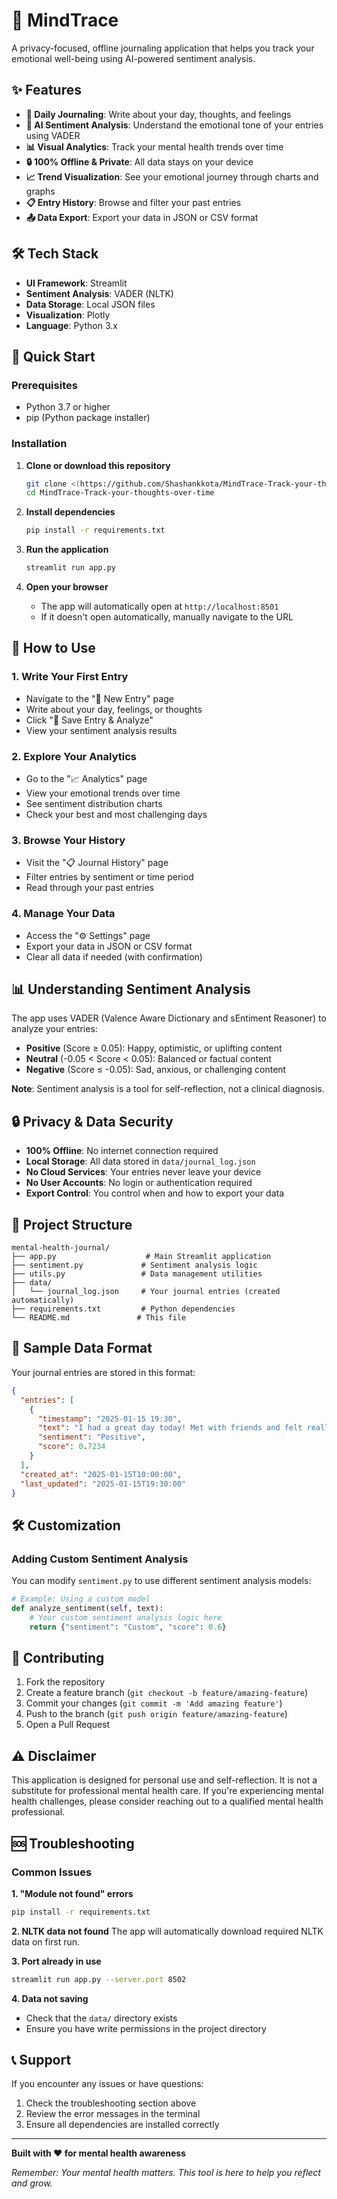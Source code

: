 # 🧠 MindTrace

A privacy-focused, offline journaling application that helps you track your emotional well-being using AI-powered sentiment analysis.

## ✨ Features

- **📝 Daily Journaling**: Write about your day, thoughts, and feelings
- **🧠 AI Sentiment Analysis**: Understand the emotional tone of your entries using VADER
- **📊 Visual Analytics**: Track your mental health trends over time
- **🔒 100% Offline & Private**: All data stays on your device
- **📈 Trend Visualization**: See your emotional journey through charts and graphs
- **📋 Entry History**: Browse and filter your past entries
- **📤 Data Export**: Export your data in JSON or CSV format

## 🛠️ Tech Stack

- **UI Framework**: Streamlit
- **Sentiment Analysis**: VADER (NLTK)
- **Data Storage**: Local JSON files
- **Visualization**: Plotly
- **Language**: Python 3.x

## 🚀 Quick Start

### Prerequisites

- Python 3.7 or higher
- pip (Python package installer)

### Installation

1. **Clone or download this repository**
   ```bash
   git clone <(https://github.com/Shashankkota/MindTrace-Track-your-thoughts-over-time)>
   cd MindTrace-Track-your-thoughts-over-time
   ```

2. **Install dependencies**
   ```bash
   pip install -r requirements.txt
   ```

3. **Run the application**
   ```bash
   streamlit run app.py
   ```

4. **Open your browser**
   - The app will automatically open at `http://localhost:8501`
   - If it doesn't open automatically, manually navigate to the URL

## 📱 How to Use

### 1. Write Your First Entry
- Navigate to the "📝 New Entry" page
- Write about your day, feelings, or thoughts
- Click "💾 Save Entry & Analyze"
- View your sentiment analysis results

### 2. Explore Your Analytics
- Go to the "📈 Analytics" page
- View your emotional trends over time
- See sentiment distribution charts
- Check your best and most challenging days

### 3. Browse Your History
- Visit the "📋 Journal History" page
- Filter entries by sentiment or time period
- Read through your past entries

### 4. Manage Your Data
- Access the "⚙️ Settings" page
- Export your data in JSON or CSV format
- Clear all data if needed (with confirmation)

## 📊 Understanding Sentiment Analysis

The app uses VADER (Valence Aware Dictionary and sEntiment Reasoner) to analyze your entries:

- **Positive** (Score ≥ 0.05): Happy, optimistic, or uplifting content
- **Neutral** (-0.05 < Score < 0.05): Balanced or factual content
- **Negative** (Score ≤ -0.05): Sad, anxious, or challenging content

**Note**: Sentiment analysis is a tool for self-reflection, not a clinical diagnosis.

## 🔒 Privacy & Data Security

- **100% Offline**: No internet connection required
- **Local Storage**: All data stored in `data/journal_log.json`
- **No Cloud Services**: Your entries never leave your device
- **No User Accounts**: No login or authentication required
- **Export Control**: You control when and how to export your data

## 📁 Project Structure

```
mental-health-journal/
├── app.py                    # Main Streamlit application
├── sentiment.py             # Sentiment analysis logic
├── utils.py                 # Data management utilities
├── data/
│   └── journal_log.json     # Your journal entries (created automatically)
├── requirements.txt         # Python dependencies
└── README.md               # This file
```

## 🎯 Sample Data Format

Your journal entries are stored in this format:

```json
{
  "entries": [
    {
      "timestamp": "2025-01-15 19:30",
      "text": "I had a great day today! Met with friends and felt really happy.",
      "sentiment": "Positive",
      "score": 0.7234
    }
  ],
  "created_at": "2025-01-15T10:00:00",
  "last_updated": "2025-01-15T19:30:00"
}
```

## 🛠️ Customization

### Adding Custom Sentiment Analysis
You can modify `sentiment.py` to use different sentiment analysis models:

```python
# Example: Using a custom model
def analyze_sentiment(self, text):
    # Your custom sentiment analysis logic here
    return {"sentiment": "Custom", "score": 0.6}
```


## 🤝 Contributing

1. Fork the repository
2. Create a feature branch (`git checkout -b feature/amazing-feature`)
3. Commit your changes (`git commit -m 'Add amazing feature'`)
4. Push to the branch (`git push origin feature/amazing-feature`)
5. Open a Pull Request

## ⚠️ Disclaimer

This application is designed for personal use and self-reflection. It is not a substitute for professional mental health care. If you're experiencing mental health challenges, please consider reaching out to a qualified mental health professional.

## 🆘 Troubleshooting

### Common Issues

**1. "Module not found" errors**
```bash
pip install -r requirements.txt
```

**2. NLTK data not found**
The app will automatically download required NLTK data on first run.

**3. Port already in use**
```bash
streamlit run app.py --server.port 8502
```

**4. Data not saving**
- Check that the `data/` directory exists
- Ensure you have write permissions in the project directory

## 📞 Support

If you encounter any issues or have questions:
1. Check the troubleshooting section above
2. Review the error messages in the terminal
3. Ensure all dependencies are installed correctly

---

**Built with ❤️ for mental health awareness**

*Remember: Your mental health matters. This tool is here to help you reflect and grow.*
